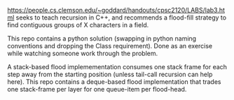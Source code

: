 https://people.cs.clemson.edu/~goddard/handouts/cpsc2120/LABS/lab3.html seeks to teach recursion in C++, and recommends a flood-fill strategy to find contiguous groups of X characters in a field.

This repo contains a python solution (swapping in python naming conventions and dropping the Class requirement). Done as an exercise while watching someone work through the problem.

A stack-based flood implemementation consumes one stack frame for each step away from the starting position (unless tail-call recursion can help here).
This repo contains a deque-based flood implementation that trades one stack-frame per layer for one queue-item per flood-head.
